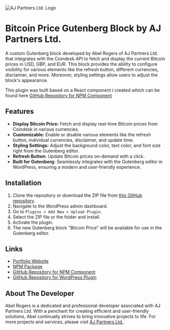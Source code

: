 ![AJ Partners Ltd. Logo](https://www.ajpartnersltd.com/wp-content/uploads/2023/03/aj-partners-ltd-low-resolution-logo-color-on-transparent-background2.png)

# Bitcoin Price Gutenberg Block by AJ Partners Ltd.

A custom Gutenberg block developed by Abel Rogers of AJ Partners Ltd. that integrates with the Coindesk API to fetch and display the current Bitcoin prices in USD, GBP, and EUR. This block provides the ability to configure visibility for various elements like the refresh button, different currencies, disclaimer, and more. Moreover, styling settings allow users to adjust the block's appearance.

This plugin was built based on a React component i created which can be found here [GitHub Repository for NPM Component](https://github.com/animasoul/bitcoin-price-component)

## Features

- **Display Bitcoin Price:** Fetch and display real-time Bitcoin prices from Coindesk in various currencies.
- **Customizable:** Enable or disable various elements like the refresh button, individual currencies, disclaimer, and update time.
- **Styling Settings:** Adjust the background color, text color, and font size right from the Gutenberg editor.
- **Refresh Button:** Update Bitcoin prices on-demand with a click.
- **Built for Gutenberg:** Seamlessly integrates with the Gutenberg editor in WordPress, ensuring a modern and user-friendly experience.

## Installation

1. Clone the repository or download the ZIP file from [this GitHub repository](https://github.com/animasoul/wp-bitcoin-price-plugin).
2. Navigate to the WordPress admin dashboard.
3. Go to `Plugins > Add New > Upload Plugin`.
4. Select the ZIP file or the folder and install.
5. Activate the plugin.
6. The new Gutenberg block "Bitcoin Price" will be available for use in the Gutenberg editor.

## Links

- [Portfolio Website](https://www.ajpartnersltd.com)
- [NPM Package](https://www.npmjs.com/package/bitcoin-price-component)
- [GitHub Repository for NPM Component](https://github.com/animasoul/bitcoin-price-component)
- [GitHub Repository for WordPress Plugin](https://github.com/animasoul/wp-bitcoin-price-plugin)

## About The Developer

Abel Rogers is a dedicated and professional developer associated with AJ Partners Ltd. With a penchant for creating efficient and user-friendly solutions, Abel continually strives to bring innovative projects to life. For more projects and services, please visit [AJ Partners Ltd.](https://www.ajpartnersltd.com).
